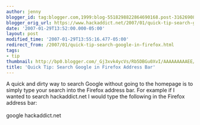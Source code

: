 ```yaml
---
author: jenny
blogger_id: tag:blogger.com,1999:blog-5518298822864690168.post-3162690852442423075
blogger_orig_url: https://www.hackaddict.net/2007/01/quick-tip-search-google-in-firefox.html
date: '2007-01-29T13:52:00.000-05:00'
layout: post
modified_time: '2007-01-29T13:55:16.477-05:00'
redirect_from: /2007/01/quick-tip-search-google-in-firefox.html
tags:
- tip
thumbnail: http://bp0.blogger.com/_Gj3xvk4ycVs/Rb5DBGu0XvI/AAAAAAAAAEE/Xu5iUg7_w6U/s72-c/ishot-2.jpg
title: 'Quick Tip: Search Google in Firefox Address Bar'
---
```


A quick and dirty way to search Google without going to the homepage is to simply type your search into the Firefox address bar.  For example if I wanted to search hackaddict.net I would type the following in the Firefox address bar:<br/><br/>google hackaddict.net<br/><br/><img alt="" border="0" id="BLOGGER_PHOTO_ID_5025527920457965298" src="{{ site.url }}/assets/images/2007-01-29-image-0000.jpg" style="margin: 0px auto 10px; display: block; text-align: center; "/>